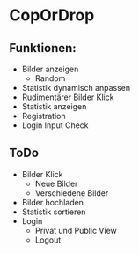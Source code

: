 # CopOrDrop
## Funktionen:
- Bilder anzeigen
  - Random
- Statistik dynamisch anpassen
- Rudimentärer Bilder Klick
- Statistik anzeigen
- Registration
- Login Input Check
## ToDo
- Bilder Klick
  - Neue Bilder
  - Verschiedene Bilder
- Bilder hochladen
- Statistik sortieren
- Login
  - Privat und Public View
  - Logout